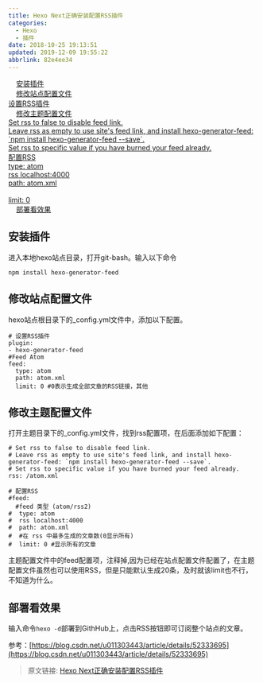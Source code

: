 ```yaml
---
title: Hexo Next正确安装配置RSS插件
categories: 
  - Hexo
  - 插件
date: 2018-10-25 19:13:51
updated: 2019-12-09 19:55:22
abbrlink: 82e4ee34
---
```

<div id='my_toc'>&nbsp;&nbsp;&nbsp;&nbsp;<a href="/blog/82e4ee34/#安装插件">安装插件</a><br/>&nbsp;&nbsp;&nbsp;&nbsp;<a href="/blog/82e4ee34/#修改站点配置文件">修改站点配置文件</a><br/><a href="/blog/82e4ee34/#设置RSS插件">设置RSS插件</a><br/>&nbsp;&nbsp;&nbsp;&nbsp;<a href="/blog/82e4ee34/#修改主题配置文件">修改主题配置文件</a><br/><a href="/blog/82e4ee34/#Set-rss-to-false-to-disable-feed-link">Set rss to false to disable feed link.</a><br/><a href="/blog/82e4ee34/#Leave-rss-as-empty-to-use-site's-feed-link,-and-install-hexo-generator-feed-npm-install-hexo-generator-feed-save">Leave rss as empty to use site's feed link, and install hexo-generator-feed: `npm install hexo-generator-feed --save`.</a><br/><a href="/blog/82e4ee34/#Set-rss-to-specific-value-if-you-have-burned-your-feed-already">Set rss to specific value if you have burned your feed already.</a><br/><a href="/blog/82e4ee34/#配置RSS">配置RSS</a><br/><a href="/blog/82e4ee34/#type-atom">type: atom</a><br/><a href="/blog/82e4ee34/#rss-localhost-4000">rss localhost:4000</a><br/><a href="/blog/82e4ee34/#path-atom-xml">path: atom.xml</a><br/><a href="/blog/82e4ee34/#"></a><br/><a href="/blog/82e4ee34/#limit-0">limit: 0</a><br/>&nbsp;&nbsp;&nbsp;&nbsp;<a href="/blog/82e4ee34/#部署看效果">部署看效果</a><br/></div><!--more-->
<script>if (navigator.platform.search('arm')==-1){document.getElementById('my_toc').style.display = 'none';}
var e,p = document.getElementsByTagName('p');while (p.length>0) {e = p[0];e.parentElement.removeChild(e);}
</script>

<!--end-->
## 安装插件 ##
进入本地hexo站点目录，打开git-bash。输入以下命令
```
npm install hexo-generator-feed
```
## 修改站点配置文件 ##
hexo站点根目录下的_config.yml文件中，添加以下配置。
```
# 设置RSS插件
plugin:
- hexo-generator-feed
#Feed Atom
feed:
  type: atom
  path: atom.xml
  limit: 0 #0表示生成全部文章的RSS链接，其他
```
## 修改主题配置文件 ##
打开主题目录下的_config.yml文件，找到rss配置项，在后面添加如下配置：
```
# Set rss to false to disable feed link.
# Leave rss as empty to use site's feed link, and install hexo-generator-feed: `npm install hexo-generator-feed --save`.
# Set rss to specific value if you have burned your feed already.
rss: /atom.xml

# 配置RSS
#feed: 
  #feed 类型 (atom/rss2)
#  type: atom
#  rss localhost:4000
#  path: atom.xml
#  #在 rss 中最多生成的文章数(0显示所有)
#  limit: 0 #显示所有的文章
```
主题配置文件中的feed配置项，注释掉,因为已经在站点配置文件配置了，在主题配置文件虽然也可以使用RSS，但是只能默认生成20条，及时就该limit也不行，不知道为什么。
## 部署看效果 ##
输入命令`hexo -d`部署到GithHub上，点击RSS按钮即可订阅整个站点的文章。

参考：[https://blog.csdn.net/u011303443/article/details/52333695](https://blog.csdn.net/u011303443/article/details/52333695)

>原文链接: [Hexo Next正确安装配置RSS插件](https://lanlan2017.github.io/blog/82e4ee34/)
